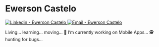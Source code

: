 # Ewerson Castelo  
 <a href="https://www.linkedin.com/in/ewersoncastelo/" target="_blank" >
    <img alt="Linkedin - Ewerson Castelo" src="https://img.shields.io/badge/Linkedin--%23F8952D?style=social&logo=linkedin">
  </a>
  <a href="mailto:ewerson.castelo@gmail.com" target="_blank" >
    <img alt="Email - Ewerson Castelo" src="https://img.shields.io/badge/Email--%23F8952D?style=social&logo=gmail">
  </a>

Living... learning... moving... 🔭 I’m currently working on Mobile Apps... 🕵️‍ hunting for bugs...
